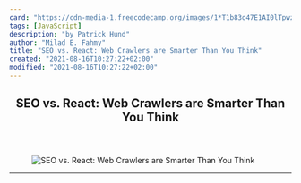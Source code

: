 ```yaml
---
card: "https://cdn-media-1.freecodecamp.org/images/1*T1b83o47E1AI0lTpwzHVvA.png"
tags: [JavaScript]
description: "by Patrick Hund"
author: "Milad E. Fahmy"
title: "SEO vs. React: Web Crawlers are Smarter Than You Think"
created: "2021-08-16T10:27:22+02:00"
modified: "2021-08-16T10:27:22+02:00"
---
```

<div class="site-wrapper">
<main id="site-main" class="site-main outer">
<div class="inner">
<article class="post-full post tag-javascript tag-web-development tag-react tag-seo tag-tech ">
<header class="post-full-header">
<h1 class="post-full-title">SEO vs. React: Web Crawlers are Smarter Than You Think</h1>
</header>
<figure class="post-full-image">
<picture>
<source media="(max-width: 700px)" sizes="1px" srcset="data:image/gif;base64,R0lGODlhAQABAIAAAAAAAP///yH5BAEAAAAALAAAAAABAAEAAAIBRAA7 1w">
<source media="(min-width: 701px)" sizes="(max-width: 800px) 400px,
(max-width: 1170px) 700px,
1400px" srcset="https://cdn-media-1.freecodecamp.org/images/1*T1b83o47E1AI0lTpwzHVvA.png 300w,
https://cdn-media-1.freecodecamp.org/images/1*T1b83o47E1AI0lTpwzHVvA.png 600w,
https://cdn-media-1.freecodecamp.org/images/1*T1b83o47E1AI0lTpwzHVvA.png 1000w,
https://cdn-media-1.freecodecamp.org/images/1*T1b83o47E1AI0lTpwzHVvA.png 2000w">
<img onerror="this.style.display='none'" src="https://cdn-media-1.freecodecamp.org/images/1*T1b83o47E1AI0lTpwzHVvA.png" alt="SEO vs. React: Web Crawlers are Smarter Than You Think">
</picture>
</figure>
<section class="post-full-content">
<div class="post-content medium-migrated-article">
</div>
<hr>
</section>
</article>
</div>
</main>
</div>
<!-- Google Tag Manager (noscript) -->
<!-- End Google Tag Manager (noscript) -->
